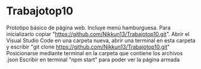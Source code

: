 # Trabajotop10
Prototipo básico de página web. Incluye menú hamburguesa. Para inicializarlo copiar "https://github.com/Nikkun13/Trabajotop10.git". 
Abrir el Visual Studio Code en una carpeta nueva, abrir una terminal en esta carpeta y escribir "git clone https://github.com/Nikkun13/Trabajotop10.git"
Posicionarse mediante terminal en la carpeta que contiene los archivos .json
Escribir en terminal "npm start" para poder ver la página armada
